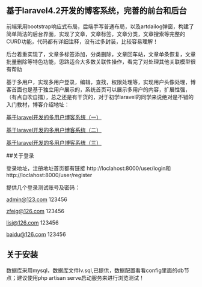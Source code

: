 ## 基于laravel4.2开发的博客系统，完善的前台和后台

前端采用bootstrap响应式布局，后端手写普通布局，以及artdailog弹窗，构建了简单简洁的后台界面，实现了文章，文章标签，文章分类，文章搜索等完整的CURD功能，代码都有详细注释，没有过多封装，比较容易理解！

后台着重实现了，文章多标签添加，分类删除，文章回车站，文章单条恢复，文章批量删除等特色功能，思路适合大多数关联性操作，看完了对处理其他关联模型很有帮助

基于多用户，实现多用户登录，编辑，查找，权限处理等，实现用户头像处理，博客首面也是基于独立用户展示的，系统首页可以展示多用户的内容，扩展性强，（有点自吹自擂），总之还是有干货的，对于初学laravel的同学来说绝对是不错的入门教材，博客介绍地址：

[基于laravel开发的多用户博客系统（一）](http://blog.csdn.net/zhangfei8625/article/details/43084977)

[基于laravel开发的多用户博客系统（二）](http://blog.csdn.net/zhangfei8625/article/details/43085107)

[基于laravel开发的多用户博客系统（三）](http://blog.csdn.net/zhangfei8625/article/details/43085503)

##关于登录

 登录地址，注册地址首页都有链接 http://loclahost:8000/user/login和http://loclahost:8000/user/register  

 提供几个登录测试账号及密码：
 
  admin@123.com   123456
  
  zfeig@126.com   123456
  
  lisi@126.com    123456
  
  baidu@126.com   123456

## 关于安装

数据库采用mysql，数据库文件lv.sql,已提供，数据配置看看config里面的db节点；建议使用php artisan serve启动服务来进行浏览测试！


